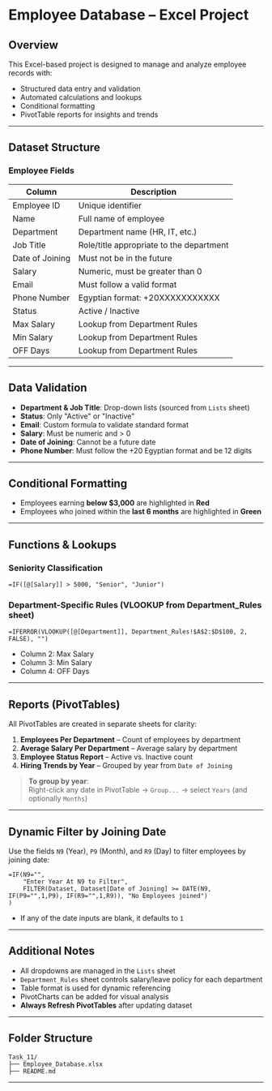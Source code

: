 
# Employee Database – Excel Project

## Overview

This Excel-based project is designed to manage and analyze employee records with:
- Structured data entry and validation  
- Automated calculations and lookups  
- Conditional formatting  
- PivotTable reports for insights and trends  

---

## Dataset Structure

### Employee Fields

| Column             | Description                                  |
|--------------------|----------------------------------------------|
| Employee ID        | Unique identifier                            |
| Name               | Full name of employee                        |
| Department         | Department name (HR, IT, etc.)               |
| Job Title          | Role/title appropriate to the department     |
| Date of Joining    | Must not be in the future                    |
| Salary             | Numeric, must be greater than 0              |
| Email              | Must follow a valid format                   |
| Phone Number       | Egyptian format: +20XXXXXXXXXXX              |
| Status             | Active / Inactive                            |
| Max Salary         | Lookup from Department Rules                 |
| Min Salary         | Lookup from Department Rules                 |
| OFF Days           | Lookup from Department Rules                 |

---

## Data Validation

- **Department & Job Title**: Drop-down lists (sourced from `Lists` sheet)  
- **Status**: Only "Active" or "Inactive"  
- **Email**: Custom formula to validate standard format  
- **Salary**: Must be numeric and > 0  
- **Date of Joining**: Cannot be a future date  
- **Phone Number**: Must follow the +20 Egyptian format and be 12 digits  

---

## Conditional Formatting

- Employees earning **below $3,000** are highlighted in **Red**  
- Employees who joined within the **last 6 months** are highlighted in **Green**

---

## Functions & Lookups

### Seniority Classification

`=IF([@[Salary]] > 5000, "Senior", "Junior")`

### Department-Specific Rules (VLOOKUP from Department_Rules sheet)

`=IFERROR(VLOOKUP([@[Department]], Department_Rules!$A$2:$D$100, 2, FALSE), "")`

- Column 2: Max Salary  
- Column 3: Min Salary  
- Column 4: OFF Days

---

## Reports (PivotTables)

All PivotTables are created in separate sheets for clarity:

1. **Employees Per Department** – Count of employees by department  
2. **Average Salary Per Department** – Average salary by department  
3. **Employee Status Report** – Active vs. Inactive count  
4. **Hiring Trends by Year** – Grouped by year from `Date of Joining`

> **To group by year**:  
> Right-click any date in PivotTable → `Group...` → select `Years` (and optionally `Months`)

---

## Dynamic Filter by Joining Date

Use the fields `N9` (Year), `P9` (Month), and `R9` (Day) to filter employees by joining date:

```
=IF(N9="", 
    "Enter Year At N9 to Filter", 
    FILTER(Dataset, Dataset[Date of Joining] >= DATE(N9, IF(P9="",1,P9), IF(R9="",1,R9)), "No Employees joined")
)
```

- If any of the date inputs are blank, it defaults to `1`

---

## Additional Notes

- All dropdowns are managed in the `Lists` sheet  
- `Department_Rules` sheet controls salary/leave policy for each department  
- Table format is used for dynamic referencing  
- PivotCharts can be added for visual analysis  
- **Always Refresh PivotTables** after updating dataset  

---

## Folder Structure

```
Task_11/
├── Employee_Database.xlsx
├── README.md
```
---
